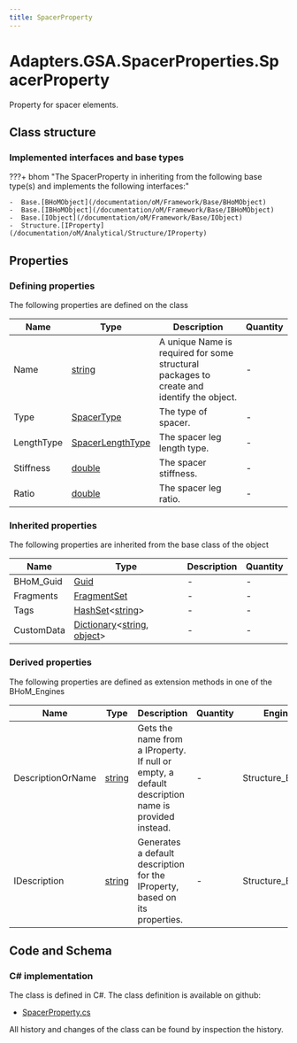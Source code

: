 ```yaml
---
title: SpacerProperty
---
```


# Adapters.GSA.SpacerProperties.SpacerProperty

Property for spacer elements.

## Class structure

### Implemented interfaces and base types

???+ bhom "The SpacerProperty in inheriting from the following base type(s) and implements the following interfaces:"

    -  Base.[BHoMObject](/documentation/oM/Framework/Base/BHoMObject)
    -  Base.[IBHoMObject](/documentation/oM/Framework/Base/IBHoMObject)
    -  Base.[IObject](/documentation/oM/Framework/Base/IObject)
    -  Structure.[IProperty](/documentation/oM/Analytical/Structure/IProperty)


## Properties



### Defining properties

The following properties are defined on the class

| Name             | Type             | Description      | Quantity         |
|------------------|------------------|------------------|------------------|
| Name | [string](https://learn.microsoft.com/en-us/dotnet/api/System.String?view=netstandard-2.0) | A unique Name is required for some structural packages to create and identify the object. | - |
| Type | [SpacerType](/documentation/oM/Adapter/Adapters/GSA/SpacerType) | The type of spacer. | - |
| LengthType | [SpacerLengthType](/documentation/oM/Adapter/Adapters/GSA/SpacerLengthType) | The spacer leg length type. | - |
| Stiffness | [double](https://learn.microsoft.com/en-us/dotnet/api/System.Double?view=netstandard-2.0) | The spacer stiffness. | - |
| Ratio | [double](https://learn.microsoft.com/en-us/dotnet/api/System.Double?view=netstandard-2.0) | The spacer leg ratio. | - |


### Inherited properties
The following properties are inherited from the base class of the object

| Name             | Type             | Description      | Quantity         |
|------------------|------------------|------------------|------------------|
| BHoM_Guid | [Guid](https://learn.microsoft.com/en-us/dotnet/api/System.Guid?view=netstandard-2.0) | - | - |
| Fragments | [FragmentSet](/documentation/oM/Framework/Base/FragmentSet) | - | - |
| Tags | [HashSet](https://learn.microsoft.com/en-us/dotnet/api/System.Collections.Generic.HashSet-1?view=netstandard-2.0)&lt;[string](https://learn.microsoft.com/en-us/dotnet/api/System.String?view=netstandard-2.0)&gt; | - | - |
| CustomData | [Dictionary](https://learn.microsoft.com/en-us/dotnet/api/System.Collections.Generic.Dictionary-2?view=netstandard-2.0)&lt;[string](https://learn.microsoft.com/en-us/dotnet/api/System.String?view=netstandard-2.0), [object](https://learn.microsoft.com/en-us/dotnet/api/System.Object?view=netstandard-2.0)&gt; | - | - |


### Derived properties

The following properties are defined as extension methods in one of the BHoM_Engines

| Name             | Type             | Description      | Quantity         | Engine           |
|------------------|------------------|------------------|------------------|------------------|
| DescriptionOrName | [string](https://learn.microsoft.com/en-us/dotnet/api/System.String?view=netstandard-2.0) | Gets the name from a IProperty. If null or empty, a default description name is provided instead. | - | Structure_Engine |
| IDescription | [string](https://learn.microsoft.com/en-us/dotnet/api/System.String?view=netstandard-2.0) | Generates a default description for the IProperty, based on its properties. | - | Structure_Engine |


## Code and Schema

### C# implementation

The class is defined in C#. The class definition is available on github:

- [SpacerProperty.cs](https://github.com/BHoM/GSA_Toolkit/blob/develop/GSA_oM/SpacerProperties/SpacerProperty.cs)

All history and changes of the class can be found by inspection the history.

